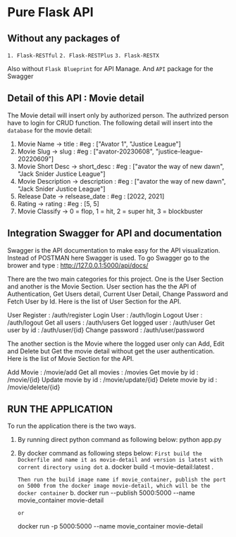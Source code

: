 # Pure Flask API

## Without any packages of 
`1. Flask-RESTful`
`2. Flask-RESTPlus`
`3. Flask-RESTX`

Also without `Flask Blueprint` for API Manage.
And `API` package for the Swagger

## Detail of this API : Movie detail
The Movie detail will insert only by authorized person. The authrized person have to login for CRUD function.
The following detail will insert into the `database` for the movie detail:

1. Movie Name           -> title            : #eg : ["Avator 1", "Justice League"]
2. Movie Slug           -> slug             : #eg : ["avator-20230608", "justice-league-20220609"]
3. Movie Short Desc     -> short_desc       : #eg : ["avator the way of new dawn", "Jack Snider Justice League"]
4. Movie Description    -> description      : #eg : ["avator the way of new dawn", "Jack Snider Justice League"]
5. Release Date         -> relsease_date    : #eg : [2022,  2021]
6. Rating               -> rating           : #eg : [5, 5]
7. Movie Classify       -> 0 = flop, 1 = hit, 2 = super hit, 3 = blockbuster

## Integration Swagger for API and documentation
Swagger is the API documentation to make easy for the API visualization. Instead of POSTMAN here Swagger is used.
To go Swagger go to the brower and type : http://127.0.0.1:5000/api/docs/ 

There are the two main categories for this project. One is the User Section and another is the Movie Section.
User section has the the API of Authentication, Get Users detail, Current User Detail, Change Password and Fetch User by Id.
Here is the list of User Section for the API.

User Register   : /auth/register
Login User      : /auth/login
Logout User     : /auth/logout
Get all users   : /auth/users
Get logged user : /auth/user
Get user by id  : /auth/user/{id}
Change password : /auth/user/password

The another section is the Movie where the logged user only can Add, Edit and Delete but Get the movie detail without get the 
user authentication.
Here is the list of Movie Section for the API.

Add Movie           : /movie/add
Get all movies      : /movies
Get movie by id     : /movie/{id}
Update movie by id  : /movie/update/{id}
Delete movie by id  : /movie/delete/{id}

## RUN THE APPLICATION
To run the application there is the two ways.

1. By running direct python command as following below:
    python app.py

2. By docker command as following steps below:
    `First build the Dockerfile and name it as movie-detail and version is latest with corrent directory using dot`
    a. docker build -t movie-detail:latest .

    `Then run the build image name if movie_container, publish the port on 5000 from the docker image movie-detail, which will be the docker container`
    b. docker run --publish 5000:5000 --name movie_container movie-detail

    `or`

      docker run -p 5000:5000 --name movie_container movie-detail
